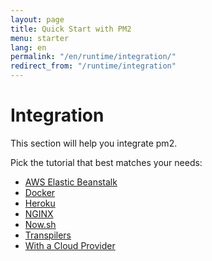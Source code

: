 ```yaml
---
layout: page
title: Quick Start with PM2
menu: starter
lang: en
permalink: "/en/runtime/integration/"
redirect_from: "/runtime/integration"
---
```


# Integration

This section will help you integrate pm2.

Pick the tutorial that best matches your needs:

- [AWS Elastic Beanstalk]({{site.baseurl}}/runtime/integration/elastic-beanstalk/)
- [Docker]({{site.baseurl}}/runtime/integration/docker/)
- [Heroku]({{site.baseurl}}/runtime/integration/heroku/)
- [NGINX]({{site.baseurl}}/runtime/integration/nginx/)
- [Now.sh]({{site.baseurl}}/runtime/integration/now/)
- [Transpilers]({{site.baseurl}}/runtime/integration/transpilers/)
- [With a Cloud Provider]({{site.baseurl}}/runtime/integration/cloud-providers/)

